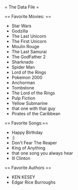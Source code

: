 = The Data File =


== Favorite Movies: ==
* Star Wars
* Godzilla
* The Last Unicorn
* The First Unicorn
* Moulin Rouge
* The Last Samurai
* The GodFather 2 
* Sharknado
* Spider Man
* Lord of the Rings
* Pokemon 2000
* Anchorman
* Tombstone
* The Lord of the Rings
* Pulp Fiction
* Yellow Submarine
* that one with that guy
* Pirates of the Caribbean


== Favorite Songs:==
* Happy Birthday
* :)
* Don't Fear The Reaper
* King of Anything
* that one song you always hear
* Ill Clinton

== Favorite Authors ==
* KEN KESEY
* Edgar Rice Burroughs
